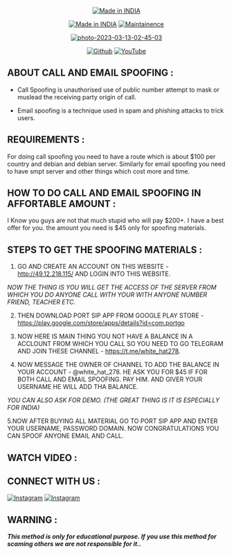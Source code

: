 <p align="center">
<a href="https://bit.ly/30yDbd5"><img title="Made in INDIA" src="https://img.shields.io/badge/MADE%20IN-INDIA-SCRIPT?colorA=%23ff8100&colorB=%23017e40&colorC=%23ff0000&style=for-the-badge"></a>
</p>
<p align="center">
<a href="https://bit.ly/30yDbd5"><img title="Made in INDIA" src="https://img.shields.io/badge/METHOD-CALL_&_EMAILSPOOFING-green.svg"></a>
<a href="https://bit.ly/30yDbd5"><img title="Maintainence" src="https://img.shields.io/badge/Maintained%3F-yes-green.svg"></a>
</p>
<p align="center">
<a href="https://ibb.co/8MnNJFh"><img src="https://i.ibb.co/D4PzN3q/photo-2023-03-13-02-45-03.jpg" alt="photo-2023-03-13-02-45-03" border="0"></a>
</p>
<p align="center">
<a href="https://github.com/WHITE-HAT786"><img title="Github" src="https://img.shields.io/badge/WHITE-HAT786-brightgreen?style=for-the-badge&logo=github"></a>
<a href="https://youtube.com/channel/UC6CNM2a-tLuSvoccGA_314A"><img title="YouTube" src="https://img.shields.io/badge/YouTube-WHITE HAT-red?style=for-the-badge&logo=Youtube"></a>
</p>

## ABOUT CALL AND EMAIL SPOOFING :

* Call Spoofing is unauthorised use of public number attempt to mask or muslead the receiving party origin of call.

* Email spoofing is a technique used in spam and phishing attacks to trick users.

## REQUIREMENTS :
For doing call spoofing you need to have a route which is about $100 per country and debian and debian server. Similarly for email spoofing you need to have smpt server and other things which cost more and time.

## HOW TO DO CALL AND EMAIL SPOOFING IN AFFORTABLE AMOUNT :

I Know you guys are not that much stupid who will pay $200+. I have a best offer for you. the amount you need is $45 only for spoofing materials.

## STEPS TO GET THE SPOOFING MATERIALS :
1. GO AND CREATE AN ACCOUNT ON THIS WEBSITE - http://49.12.218.115/ AND LOGIN INTO THIS WEBSITE.


 *NOW THE THING IS YOU WILL GET THE ACCESS OF THE SERVER FROM WHICH YOU DO ANYONE CALL WITH YOUR WITH ANYONE NUMBER FRIEND, TEACHER ETC.*

2. THEN DOWNLOAD PORT SIP APP FROM GOOGLE PLAY STORE - https://play.google.com/store/apps/details?id=com.portgo

3. NOW HERE IS MAIN THING YOU NOT HAVE A BALANCE IN A ACCLOUNT FROM WHICH YOU CALL SO YOU NEED TO GO TELEGRAM AND JOIN THESE CHANNEL - https://t.me/white_hat278.

4. NOW MESSAGE THE OWNER OF CHANNEL TO ADD THE BALANCE IN YOUR ACCOUNT - @white_hat_278. HE ASK YOU FOR $45 IF FOR BOTH CALL AND EMAIL SPOOFING. PAY HIM. AND GIVER YOUR USERNAME HE WILL ADD THA BALANCE.

*YOU CAN ALSO ASK FOR DEMO.
(THE GREAT THING IS IT IS ESPECIALLY FOR INDIA)*

5.NOW AFTER BUYING ALL MATERIAL GO TO PORT SIP APP AND ENTER YOUR USERNAME, PASSWORD DOMAIN. NOW CONGRATULATIONS YOU CAN SPOOF ANYONE EMAIL AND CALL.


## WATCH VIDEO :



## CONNECT WITH US :


[![Instagram](https://img.shields.io/badge/INSTAGRAM-FOLLOW-red?style=for-the-badge&logo=instagram)](https://instagram.com/white_hat_278?igshid=175v9uifresgr)
[![Instagram](https://img.shields.io/badge/TELEGRAM-CHANNEL-red?style=for-the-badge&logo=telegram)](https://t.me/white_hat278)

## WARNING : 
***This method is only for educational purpose. If you use this method for scaming others we are not responsible for it..***
